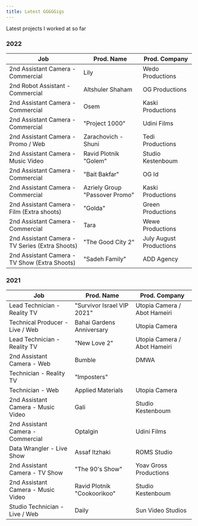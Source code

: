 ```yaml
---
title: Latest GGGGGigs 
---
```

 Latest projects I worked at so far 
### 2022
| Job| Prod. Name | Prod. Company |
| ------ | ------ | ------ |
|2nd Assistant Camera - Commercial|Lily|Wedo Productions
|2nd Robot Assistant - Commercial|Altshuler Shaham|OG Productions
|2nd Assistant Camera - Commercial|Osem|Kaski Productions
|2nd Assistant Camera - Commercial|"Project 1000"|Udini Films
|2nd Assistant Camera - Promo / Web|Zarachovich - Shuni | Tedi Productions
|2nd Assistant Camera - Music Video|Ravid Plotnik "Golem"|Studio Kestenboum
|2nd Assistant Camera - Commercial|"Bait Bakfar"|OG Id
|2nd Assistant Camera - Commercial|Azriely Group "Passover Promo"| Kaski Productions
|2nd Assistant Camera - Film (Extra shoots) | "Golda" |Green Productions
|2nd Assistant Camera - Commercial|Tara|Wewe Productions
|2nd Assistant Camera - TV Series (Extra Shoots)|"The Good City 2"|July August Productions
|2nd Assistant Camera - TV Show (Extra Shoots)|"Sadeh Family"| ADD Agency

### 2021
| Job| Prod. Name | Prod. Company |
| ------ | ------ | ------ |
|Lead Technician - Reality TV|"Survivor Israel VIP 2021"|Utopia Camera / Abot Hameiri
|Technical Producer - Live / Web |Bahai Gardens Anniversary|Utopia Camera
|Lead Technician - Reality TV| "New Love 2"|Utopia Camera / Abot Hameiri 
|2nd Assistant Camera - Web |Bumble|DMWA
|Technician - Reality TV|"Imposters"||Kasinta Productions
|Technician - Web| Applied Materials|Utopia Camera
|2nd Assistant Camera - Music Video |Gali|Studio Kestenboum
|2nd Assistant Camera - Commercial|Optalgin|Udini Films
|Data Wrangler - Live Show|Assaf Itzhaki|ROMS Studio
|2nd Assistant Camera - TV Show |"The 90's Show"| Yoav Gross Productions
|2nd Assistant Camera - Music Video|Ravid Plotnik "Cookoorikoo"|Studio Kestenboum
|Studio Technician - Live / Web|Daily| Sun Video Studios
